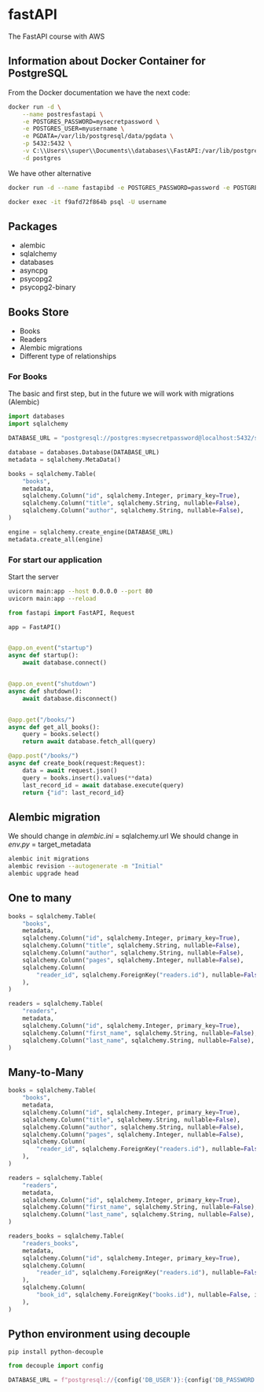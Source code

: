 # fastAPI
The FastAPI course with AWS

## Information about Docker Container for PostgreSQL

From the Docker documentation we have the next code:

```bash
docker run -d \
	--name postresfastapi \
	-e POSTGRES_PASSWORD=mysecretpassword \
	-e POSTGRES_USER=myusername \
	-e PGDATA=/var/lib/postgresql/data/pgdata \
	-p 5432:5432 \
	-v C:\\Users\\super\\Documents\\databases\\FastAPI:/var/lib/postgresql/data \
	-d postgres
```

We have other alternative

```bash
docker run -d --name fastapibd -e POSTGRES_PASSWORD=password -e POSTGRES_USER=username -e PGDATA=/var/lib/postgresql/data/pgdata -p 5433:5432 -v C:\\Users\\super\\Documents\\databases\\datainformation:/var/lib/postgresql/data -d postgres
```

```bash 
docker exec -it f9afd72f864b psql -U username
```

## Packages

* alembic
* sqlalchemy
* databases
* asyncpg
* psycopg2
* psycopg2-binary

## Books Store

* Books
* Readers
* Alembic migrations
* Different type of relationships

### For Books

The basic and first step, but in the future we will work with migrations (Alembic)

```python
import databases
import sqlalchemy

DATABASE_URL = "postgresql://postgres:mysecretpassword@localhost:5432/store"

database = databases.Database(DATABASE_URL)
metadata = sqlalchemy.MetaData()

books = sqlalchemy.Table(
    "books",
    metadata,
    sqlalchemy.Column("id", sqlalchemy.Integer, primary_key=True),
    sqlalchemy.Column("title", sqlalchemy.String, nullable=False),
    sqlalchemy.Column("author", sqlalchemy.String, nullable=False),
)

engine = sqlalchemy.create_engine(DATABASE_URL)
metadata.create_all(engine)
```

### For start our application

Start the server 

```bash
uvicorn main:app --host 0.0.0.0 --port 80
uvicorn main:app --reload
```

```python
from fastapi import FastAPI, Request

app = FastAPI()


@app.on_event("startup")
async def startup():
    await database.connect()


@app.on_event("shutdown")
async def shutdown():
    await database.disconnect()


@app.get("/books/")
async def get_all_books():
    query = books.select()
    return await database.fetch_all(query)

@app.post("/books/")
async def create_book(request:Request):
    data = await request.json()
    query = books.insert().values(**data)
    last_record_id = await database.execute(query)
    return {"id": last_record_id}
```

## Alembic migration

We should change in *alembic.ini*  = sqlalchemy.url
We should change in *env.py* = target_metadata

```sh
alembic init migrations
alembic revision --autogenerate -m "Initial"
alembic upgrade head
```

## One to many

```python
books = sqlalchemy.Table(
    "books",
    metadata,
    sqlalchemy.Column("id", sqlalchemy.Integer, primary_key=True),
    sqlalchemy.Column("title", sqlalchemy.String, nullable=False),
    sqlalchemy.Column("author", sqlalchemy.String, nullable=False),
    sqlalchemy.Column("pages", sqlalchemy.Integer, nullable=False),
    sqlalchemy.Column(
        "reader_id", sqlalchemy.ForeignKey("readers.id"), nullable=False, index=True
    ),
)

readers = sqlalchemy.Table(
    "readers",
    metadata,
    sqlalchemy.Column("id", sqlalchemy.Integer, primary_key=True),
    sqlalchemy.Column("first_name", sqlalchemy.String, nullable=False),
    sqlalchemy.Column("last_name", sqlalchemy.String, nullable=False),
)
```

## Many-to-Many

```python
books = sqlalchemy.Table(
    "books",
    metadata,
    sqlalchemy.Column("id", sqlalchemy.Integer, primary_key=True),
    sqlalchemy.Column("title", sqlalchemy.String, nullable=False),
    sqlalchemy.Column("author", sqlalchemy.String, nullable=False),
    sqlalchemy.Column("pages", sqlalchemy.Integer, nullable=False),
    sqlalchemy.Column(
        "reader_id", sqlalchemy.ForeignKey("readers.id"), nullable=False, index=True
    ),
)

readers = sqlalchemy.Table(
    "readers",
    metadata,
    sqlalchemy.Column("id", sqlalchemy.Integer, primary_key=True),
    sqlalchemy.Column("first_name", sqlalchemy.String, nullable=False),
    sqlalchemy.Column("last_name", sqlalchemy.String, nullable=False),
)

readers_books = sqlalchemy.Table(
    "readers_books",
    metadata,
    sqlalchemy.Column("id", sqlalchemy.Integer, primary_key=True),
    sqlalchemy.Column(
        "reader_id", sqlalchemy.ForeignKey("readers.id"), nullable=False, index=True
    ),
    sqlalchemy.Column(
        "book_id", sqlalchemy.ForeignKey("books.id"), nullable=False, index=True
    ),
)
```

## Python environment using decouple

```shell
pip install python-decouple
```

```python
from decouple import config

DATABASE_URL = f"postgresql://{config('DB_USER')}:{config('DB_PASSWORD')}@localhost:{config('DB_PORT')}/{config('DB_NAME')}"
```